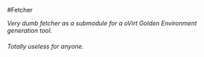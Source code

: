#Fetcher

*Very dumb fetcher as a submodule for a oVirt Golden Environment generation
tool.*

###### Totally useless for anyone.
